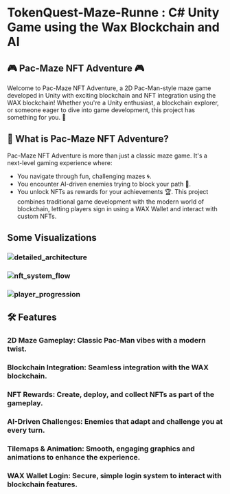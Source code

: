 # TokenQuest-Maze-Runne : C# Unity Game using the Wax Blockchain and AI


## 🎮 Pac-Maze NFT Adventure 🎮
Welcome to Pac-Maze NFT Adventure, a 2D Pac-Man-style maze game developed in Unity with exciting blockchain and NFT integration using the WAX blockchain! Whether you're a Unity enthusiast, a blockchain explorer, or someone eager to dive into game development, this project has something for you. 🚀

## 🌟 What is Pac-Maze NFT Adventure?
Pac-Maze NFT Adventure is more than just a classic maze game. It's a next-level gaming experience where:

- You navigate through fun, challenging mazes 🌀.
- You encounter AI-driven enemies trying to block your path 🤖.
- You unlock NFTs as rewards for your achievements 🏆.
This project combines traditional game development with the modern world of blockchain, letting players sign in using a WAX Wallet and interact with custom NFTs.

## Some Visualizations
### ![detailed_architecture](https://github.com/user-attachments/assets/78ca9d26-ad62-47b0-9cc2-c628079fb8a6)

### ![nft_system_flow](https://github.com/user-attachments/assets/d0eaa943-25de-4b00-b409-9d92adf50392)


### ![player_progression](https://github.com/user-attachments/assets/a6eae766-00aa-4317-9a51-e4f68506cad5)

## 🛠️ Features
### 2D Maze Gameplay: Classic Pac-Man vibes with a modern twist.
### Blockchain Integration: Seamless integration with the WAX blockchain.
### NFT Rewards: Create, deploy, and collect NFTs as part of the gameplay.
### AI-Driven Challenges: Enemies that adapt and challenge you at every turn.
### Tilemaps & Animation: Smooth, engaging graphics and animations to enhance the experience.
### WAX Wallet Login: Secure, simple login system to interact with blockchain features.
